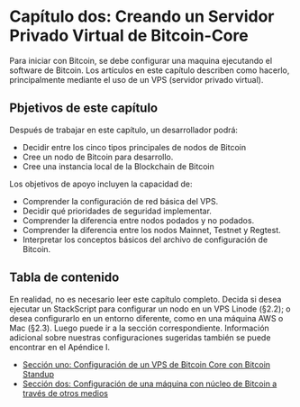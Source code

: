 
# Capítulo dos: Creando un Servidor Privado Virtual de Bitcoin-Core

Para iniciar con Bitcoin, se debe configurar una maquina ejecutando el software de Bitcoin. Los artículos en este capítulo describen como hacerlo, principalmente mediante el uso de un VPS (servidor privado virtual).


## Pbjetivos de este capítulo

Después de trabajar en este capítulo, un desarrollador podrá:

   * Decidir entre los cinco tipos principales de nodos de Bitcoin
   * Cree un nodo de Bitcoin para desarrollo.
   * Cree una instancia local de la Blockchain de Bitcoin

Los objetivos de apoyo incluyen la capacidad de:

   * Comprender la configuración de red básica del VPS.
   * Decidir qué prioridades de seguridad implementar.
   * Comprender la diferencia entre nodos podados y no podados.
   * Comprender la diferencia entre los nodos Mainnet, Testnet y Regtest.
   * Interpretar los conceptos básicos del archivo de configuración de Bitcoin.
   
## Tabla de contenido

En realidad, no es necesario leer este capítulo completo. Decida si desea ejecutar un StackScript para configurar un nodo en un VPS Linode (§2.2); o desea configurarlo en un entorno diferente, como en una máquina AWS o Mac (§2.3). Luego puede ir a la sección correspondiente. Información adicional sobre nuestras configuraciones sugeridas también se puede encontrar en el Apéndice I. 

   * [Sección uno: Configuración de un VPS de Bitcoin Core con Bitcoin Standup](02_1_Setting_Up_a_Bitcoin-Core_VPS_with_StackScript.md)
   * [Sección dos: Configuración de una máquina con núcleo de Bitcoin a través de otros medios](02_2_Setting_Up_Bitcoin_Core_Other.md)
